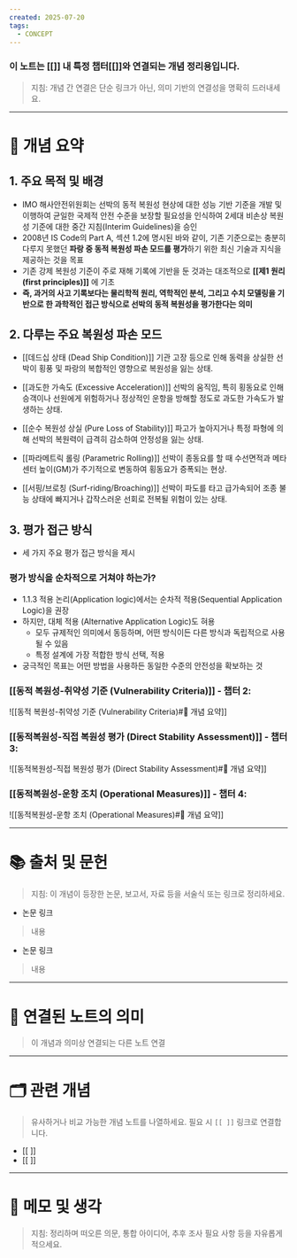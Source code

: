 ```yaml
---
created: 2025-07-20
tags:
  - CONCEPT
---
```

### 이 노트는 [[]] 내 특정 챕터[[]]와 연결되는 개념 정리용입니다.  
> 지침: 개념 간 연결은 단순 링크가 아닌, 의미 기반의 연결성을 명확히 드러내세요.  
---

# 🧩 개념 요약  
## 1. 주요 목적 및 배경 
- IMO 해사안전위원회는 선박의 동적 복원성 현상에 대한 성능 기반 기준을 개발 및 이행하여 균일한 국제적 안전 수준을 보장할 필요성을 인식하여 2세대 비손상 복원성 기준에 대한 중간 지침(Interim Guidelines)을 승인
- 2008년 IS Code의 Part A, 섹션 1.2에 명시된 바와 같이, 기존  기준으로는 충분히 다루지 못했던 **파랑 중 동적 복원성 파손 모드를 평가**하기 위한 최신 기술과 지식을 제공하는 것을 목표
- 기존 강제 복원성 기준이 주로 재해 기록에 기반을 둔 것과는 대조적으로 **[[제1 원리(first principles)]]** 에 기초
- **즉, 과거의 사고 기록보다는 물리학적 원리, 역학적인 분석, 그리고 수치 모델링을 기반으로 한 과학적인 접근 방식으로 선박의 동적 복원성을 평가한다는 의미**

## 2. 다루는 주요 복원성 파손 모드
- [[데드십 상태 (Dead Ship Condition)]]
  기관 고장 등으로 인해 동력을 상실한 선박이 횡풍 및 파랑의 복합적인 영향으로 복원성을 잃는 상태.
  
- [[과도한 가속도 (Excessive Acceleration)]]
  선박의 움직임, 특히 횡동요로 인해 승객이나 선원에게 위험하거나 정상적인 운항을 방해할 정도로 과도한 가속도가 발생하는 상태.
  
- [[순수 복원성 상실 (Pure Loss of Stability)]]
  파고가 높아지거나 특정 파형에 의해 선박의 복원력이 급격히 감소하여 안정성을 잃는 상태.
  
- [[파라메트릭 롤링 (Parametric Rolling)]]
  선박이 종동요를 할 때 수선면적과 메타센터 높이(GM)가 주기적으로 변동하여 횡동요가 증폭되는 현상.
  
- [[서핑/브로칭 (Surf-riding/Broaching)]]
  선박이 파도를 타고 급가속되어 조종 불능 상태에 빠지거나 갑작스러운 선회로 전복될 위험이 있는 상태.

##  3. 평가 접근 방식
- 세 가지 주요 평가 접근 방식을 제시

### 평가 방식을 순차적으로 거쳐야 하는가?
- 1.1.3 적용 논리(Application logic)에서는 순차적 적용(Sequential Application Logic)을 권장
- 하지만, 대체 적용 (Alternative Application Logic)도 혀용
	- 모두 규제적인 의미에서 동등하며, 어떤 방식이든 다른 방식과 독립적으로 사용될 수 있음
	- 특정 설계에 가장 적합한 방식 선택, 적용
- 궁극적인 목표는 어떤 방법을 사용하든 동일한 수준의 안전성을 확보하는 것


### [[동적 복원성-취약성 기준 (Vulnerability Criteria)]] - 챕터 2:
![[동적 복원성-취약성 기준 (Vulnerability Criteria)#🧩 개념 요약]]


### [[동적복원성-직접 복원성 평가 (Direct Stability Assessment)]] - 챕터 3:
![[동적복원성-직접 복원성 평가 (Direct Stability Assessment)#🧩 개념 요약]]


### [[동적복원성-운항 조치 (Operational Measures)]] - 챕터 4:
![[동적복원성-운항 조치 (Operational Measures)#🧩 개념 요약]]


---










# 📚 출처 및 문헌  
> 지침: 이 개념이 등장한 논문, 보고서, 자료 등을 서술식 또는 링크로 정리하세요.

- 논문 링크
> 내용
- 논문 링크
>  내용 

---

# 🔗 연결된 노트의 의미  
> 이 개념과 의미상 연결되는 다른 노트 연결

---

# 🗂 관련 개념  
> 유사하거나 비교 가능한 개념 노트를 나열하세요. 필요 시 `[[ ]]` 링크로 연결합니다.

- [[ ]]
- [[ ]]

---

# 💬 메모 및 생각  
> 지침: 정리하며 떠오른 의문, 통합 아이디어, 추후 조사 필요 사항 등을 자유롭게 적으세요.

